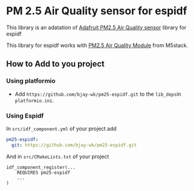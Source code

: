 # PM 2.5 Air Quality sensor for espidf

This library is an adatation of [Adafruit PM2.5 Air Quality sensor](https://github.com/adafruit/Adafruit_PM25AQI) library  for espidf

This library for espidf works with [PM2.5 Air Quality Module](https://shop.m5stack.com/products/pm2-5-air-quality-kit) from M5stack.

## How to Add to you project
### Using platformio

- Add `https://github.com/bjay-wk/pm25-espidf.git` to the `lib_deps`in `platformio.ini`.

### Using Espidf
In `src/idf_component.yml` of your project add

```yaml
pm25-espidf:
  git: https://github.com/bjay-wk/pm25-espidf.git
```

And in `src/CMakeLists.txt` of your project

```make
idf_component_register(...
    REQUIRES pm25-espidf
    ...
)
```
